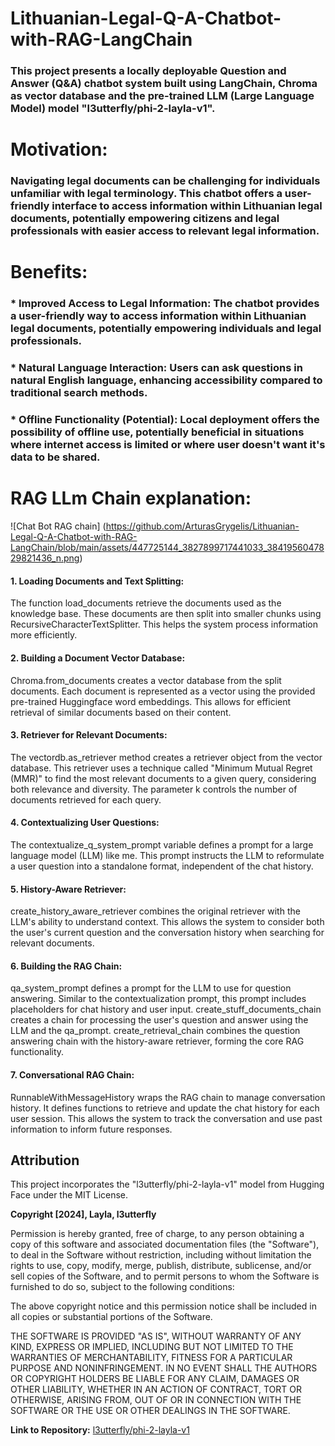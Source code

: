 # Lithuanian-Legal-Q-A-Chatbot-with-RAG-LangChain
### This project presents a locally deployable Question and Answer (Q&amp;A) chatbot system built using LangChain, Chroma as vector database and the pre-trained LLM (Large Language Model) model "l3utterfly/phi-2-layla-v1".

# Motivation:

### Navigating legal documents can be challenging for individuals unfamiliar with legal terminology. This chatbot offers a user-friendly interface to access information within Lithuanian legal documents, potentially empowering citizens and legal professionals with easier access to relevant legal information.

# Benefits:

### * Improved Access to Legal Information: The chatbot provides a user-friendly way to access information within Lithuanian legal documents, potentially empowering individuals and legal professionals.
### * Natural Language Interaction: Users can ask questions in natural English language, enhancing accessibility compared to traditional search methods.
### * Offline Functionality (Potential): Local deployment offers the possibility of offline use, potentially beneficial in situations where internet access is limited or where user doesn't want it's data to be shared.

# RAG LLm Chain explanation:

![Chat Bot RAG chain] (https://github.com/ArturasGrygelis/Lithuanian-Legal-Q-A-Chatbot-with-RAG-LangChain/blob/main/assets/447725144_3827899717441033_3841956047829821436_n.png)
#### 1. Loading Documents and Text Splitting:

The  function load_documents  retrieve the documents used as the knowledge base.
These documents are then split into smaller chunks using RecursiveCharacterTextSplitter. This helps the system process information more efficiently.
#### 2. Building a Document Vector Database:

Chroma.from_documents creates a vector database from the split documents.
Each document is represented as a vector using the provided  pre-trained Huggingface word embeddings.
This allows for efficient retrieval of similar documents based on their content.
#### 3. Retriever for Relevant Documents:

The vectordb.as_retriever method creates a retriever object from the vector database.
This retriever uses a technique called "Minimum Mutual Regret (MMR)" to find the most relevant documents to a given query, considering both relevance and diversity.
The parameter k controls the number of documents retrieved for each query.
#### 4. Contextualizing User Questions:

The contextualize_q_system_prompt variable defines a prompt for a large language model (LLM) like me.
This prompt instructs the LLM to reformulate a user question into a standalone format, independent of the chat history.
#### 5. History-Aware Retriever:

create_history_aware_retriever combines the original retriever with the LLM's ability to understand context.
This allows the system to consider both the user's current question and the conversation history when searching for relevant documents.
#### 6. Building the RAG Chain:

qa_system_prompt defines a prompt for the LLM to use for question answering.
Similar to the contextualization prompt, this prompt includes placeholders for chat history and user input.
create_stuff_documents_chain  creates a chain for processing the user's question and answer using the LLM and the qa_prompt.
create_retrieval_chain combines the question answering chain with the history-aware retriever, forming the core RAG functionality.
#### 7. Conversational RAG Chain:

RunnableWithMessageHistory wraps the RAG chain to manage conversation history.
It defines functions to retrieve and update the chat history for each user session.
This allows the system to track the conversation and use past information to inform future responses.

## Attribution

This project incorporates the "l3utterfly/phi-2-layla-v1" model from Hugging Face under the MIT License.

**Copyright [2024], Layla, l3utterfly** 

Permission is hereby granted, free of charge, to any person obtaining a copy of this software and associated documentation files (the "Software"), to deal in the Software without restriction, including without limitation the rights to use, copy, modify, merge, publish, distribute, sublicense, and/or sell copies of the Software, and to permit persons to whom the Software is furnished to do so, subject to the following conditions:

The above copyright notice and this permission notice shall be included in all copies or substantial portions of the Software.

THE SOFTWARE IS PROVIDED "AS IS", WITHOUT WARRANTY OF ANY KIND, EXPRESS OR IMPLIED, INCLUDING BUT NOT LIMITED TO THE WARRANTIES OF MERCHANTABILITY, FITNESS FOR A PARTICULAR PURPOSE AND NONINFRINGEMENT. IN NO EVENT SHALL THE AUTHORS OR COPYRIGHT HOLDERS BE LIABLE FOR ANY CLAIM, DAMAGES OR OTHER LIABILITY, WHETHER IN AN ACTION OF CONTRACT, TORT OR OTHERWISE, ARISING FROM, OUT OF OR IN CONNECTION WITH THE SOFTWARE OR THE USE OR OTHER DEALINGS IN THE SOFTWARE.

**Link to Repository:** [l3utterfly/phi-2-layla-v1](https://huggingface.co/l3utterfly/phi-2-layla-v1)
